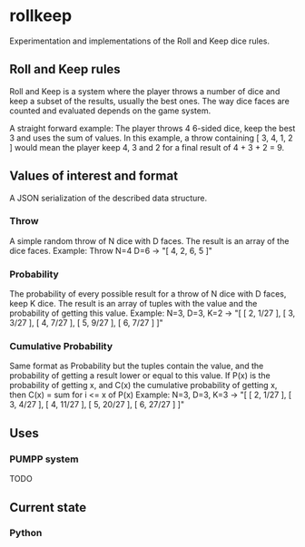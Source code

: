 # rollkeep

Experimentation and implementations of the Roll and Keep dice rules.

## Roll and Keep rules

Roll and Keep is a system where the player throws a number of dice and keep a subset of the results,
usually the best ones. The way dice faces are counted and evaluated depends on the game system.

A straight forward example: The player throws 4 6-sided dice, keep the best 3 and uses the sum of values.
In this example, a throw containing [ 3, 4, 1, 2 ] would mean the player keep 4, 3 and 2 for a final
result of 4 + 3 + 2 = 9.

## Values of interest and format
A JSON serialization of the described data structure. 

### Throw
A simple random throw of N dice with D faces. The result is an array of the dice faces.
Example: Throw N=4 D=6 ->
    "[ 4, 2, 6, 5 ]"

### Probability
The probability of every possible result for a throw of N dice with D faces, keep K dice.
The result is an array of tuples with the value and the probability of getting this value.
Example: N=3, D=3, K=2 ->
    "[ [ 2, 1/27 ],
       [ 3, 3/27 ],
	   [ 4, 7/27 ],
	   [ 5, 9/27 ],
	   [ 6, 7/27 ] ]"

### Cumulative Probability
Same format as Probability but the tuples contain the value, and the probability of getting 
a result lower or equal to this value.
If P(x) is the probability of getting x, and C(x) the cumulative probability of getting x,
then C(x) = sum for i <= x of P(x)
Example: N=3, D=3, K=3 ->
    "[ [ 2,  1/27 ],
       [ 3,  4/27 ],
	   [ 4, 11/27 ],
	   [ 5, 20/27 ],
	   [ 6, 27/27 ] ]"

## Uses
### PUMPP system
TODO

## Current state
### Python